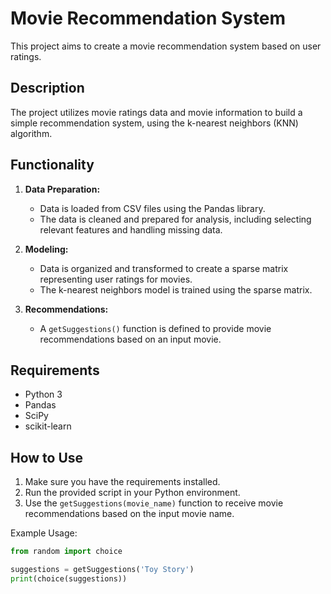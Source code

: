 # Movie Recommendation System

This project aims to create a movie recommendation system based on user ratings.

## Description

The project utilizes movie ratings data and movie information to build a simple recommendation system, using the k-nearest neighbors (KNN) algorithm.

## Functionality

1. **Data Preparation:**
   - Data is loaded from CSV files using the Pandas library.
   - The data is cleaned and prepared for analysis, including selecting relevant features and handling missing data.

2. **Modeling:**
   - Data is organized and transformed to create a sparse matrix representing user ratings for movies.
   - The k-nearest neighbors model is trained using the sparse matrix.

3. **Recommendations:**
   - A `getSuggestions()` function is defined to provide movie recommendations based on an input movie.

## Requirements

- Python 3
- Pandas
- SciPy
- scikit-learn

## How to Use

1. Make sure you have the requirements installed.
2. Run the provided script in your Python environment.
3. Use the `getSuggestions(movie_name)` function to receive movie recommendations based on the input movie name.

Example Usage:

```python
from random import choice

suggestions = getSuggestions('Toy Story')
print(choice(suggestions))

